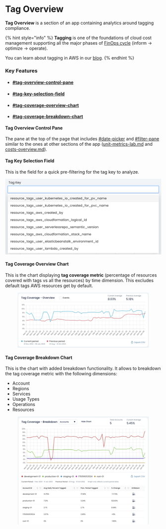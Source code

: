 # Tag Overview

**Tag Overview** is a section of an app containing analytics around tagging compliance.

{% hint style="info" %}
**Tagging** is one of the foundations of cloud cost management supporting all the major phases of [FinOps cycle](https://www.finops.org/framework/phases/) (inform -> optimize -> operate).

You can learn about tagging in AWS in our [blog](https://www.cloudthread.io/blog/a-complete-introductory-guide-to-aws-cost-allocation-tags).
{% endhint %}

### Key Features

* #### [#tag-overview-control-pane](tag-overview.md#tag-overview-control-pane "mention")
* #### [#tag-key-selection-field](tag-overview.md#tag-key-selection-field "mention")
* #### [#tag-coverage-overview-chart](tag-overview.md#tag-coverage-overview-chart "mention")
* #### [#tag-coverage-breakdown-chart](tag-overview.md#tag-coverage-breakdown-chart "mention")

#### Tag Overview Control Pane

The pane at the top of the page that includes [#date-picker](../cost-transparency/costs-overview.md#date-picker "mention") and [#filter-pane](../cost-transparency/costs-overview.md#filter-pane "mention") similar to the ones at other sections of the app ([unit-metrics-lab.md](../unit-metrics/unit-metrics-lab.md "mention") and [costs-overview.md](../cost-transparency/costs-overview.md "mention")).

#### Tag Key Selection Field

This is the field for a quick pre-filtering for the tag key to analyze.

![](<../../.gitbook/assets/image (6).png>)

#### Tag Coverage Overview Chart

This is the chart displaying **tag coverage metric** (percentage of resources covered with tags vs all the resources) by time dimension. This excludes default tags AWS resources get by default.

<figure><img src="../../.gitbook/assets/image (3).png" alt=""><figcaption></figcaption></figure>

#### Tag Coverage Breakdown Chart

This is the chart with added breakdown functionality. It allows to breakdown the tag coverage metric with the following dimensions:

* Account
* Regions
* Services
* Usage Types
* Operations
* Resources

<figure><img src="../../.gitbook/assets/image (22).png" alt=""><figcaption></figcaption></figure>
